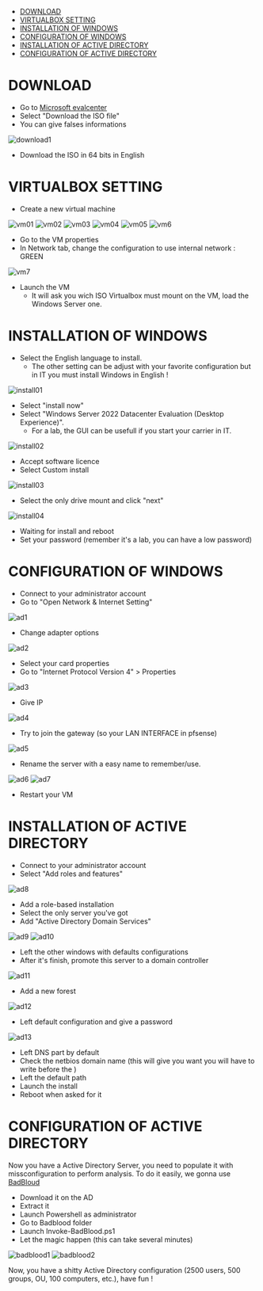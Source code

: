 - [DOWNLOAD](#download)
- [VIRTUALBOX SETTING](#virtualbox-setting)
- [INSTALLATION OF WINDOWS](#installation-of-windows)
- [CONFIGURATION OF WINDOWS](#configuration-of-windows)
- [INSTALLATION OF ACTIVE DIRECTORY](#installation-of-active-directory)
- [CONFIGURATION OF ACTIVE DIRECTORY](#configuration-of-active-directory)

# DOWNLOAD
* Go to [Microsoft evalcenter](https://www.microsoft.com/fr-fr/evalcenter/evaluate-windows-server-2022)
* Select "Download the ISO file"
* You can give falses informations

![download1](Images/download1.png)

* Download the ISO in 64 bits in English

# VIRTUALBOX SETTING
* Create a new virtual machine

![vm01](Images/vm1.png)
![vm02](Images/vm2.png)
![vm03](Images/vm3.png)
![vm04](Images/vm4.png)
![vm05](Images/vm5.png)
![vm6](Images/vm6.png)

* Go to the VM properties
* In Network tab, change the configuration to use internal network : GREEN

![vm7](Images/vm7.png)

* Launch the VM
  * It will ask you wich ISO Virtualbox must mount on the VM, load the Windows Server one.

# INSTALLATION OF WINDOWS
* Select the English language to install.
  * The other setting can be adjust with your favorite configuration but in IT you must install Windows in English !

![install01](Images/install01.png)

* Select "install now"
* Select "Windows Server 2022 Datacenter Evaluation (Desktop Experience)".
  * For a lab, the GUI can be usefull if you start your carrier in IT.

![install02](Images/install02.png)

* Accept software licence
* Select Custom install

![install03](Images/install03.png)

* Select the only drive mount and click "next"

![install04](Images/install04.png)

* Waiting for install and reboot
* Set your password (remember it's a lab, you can have a low password)

# CONFIGURATION OF WINDOWS
* Connect to your administrator account
* Go to "Open Network & Internet Setting"

![ad1](Images/AD1.png)

* Change adapter options

![ad2](Images/ad2.png)

* Select your card properties
* Go to "Internet Protocol Version 4" > Properties

![ad3](Images/ad3.png)

* Give IP

![ad4](Images/ad4.png)

* Try to join the gateway (so your LAN INTERFACE in pfsense)

![ad5](Images/ad5.png)

* Rename the server with a easy name to remember/use.

![ad6](Images/ad6.png)
![ad7](Images/AD7.png)

* Restart your VM

# INSTALLATION OF ACTIVE DIRECTORY
* Connect to your administrator account
* Select "Add roles and features"

![ad8](Images/ad8.png)

* Add a role-based installation
* Select the only server you've got
* Add "Active Directory Domain Services"

![ad9](Images/ad9.png)
![ad10](Images/ad10.png)

* Left the other windows with defaults configurations
* After it's finish, promote this server to a domain controller

![ad11](Images/ad11.png)

* Add a new forest

![ad12](Images/ad12.png)

* Left default configuration and give a password

![ad13](Images/ad13.png)

* Left DNS part by default
* Check the netbios domain name (this will give you want you will have to write before the \)
* Left the default path
* Launch the install
* Reboot when asked for it

# CONFIGURATION OF ACTIVE DIRECTORY
Now you have a Active Directory Server, you need to populate it with missconfiguration to perform analysis.
To do it easily, we gonna use [BadBloud](https://github.com/davidprowe/BadBlood)

* Download it on the AD
* Extract it
* Launch Powershell as administrator
* Go to Badblood folder
* Launch Invoke-BadBlood.ps1
* Let the magic happen (this can take several minutes)

![badblood1](Images/badblound1.png)
![badblood2](Images/badblound2.png)

Now, you have a shitty Active Directory configuration (2500 users, 500 groups, OU, 100 computers, etc.), have fun !
